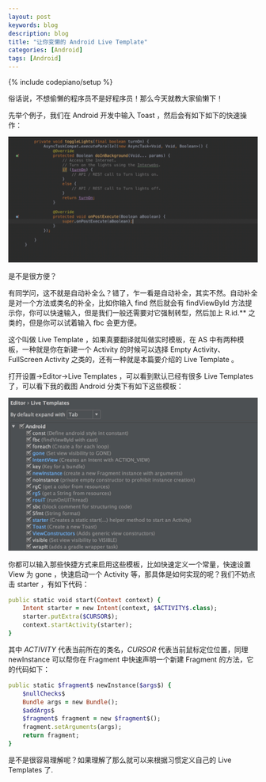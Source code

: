 ```yaml
---
layout: post
keywords: blog
description: blog
title: "让你变懒的 Android Live Template"
categories: [Android]
tags: [Android]
---
```

{% include codepiano/setup %}

俗话说，不想偷懒的程序员不是好程序员！那么今天就教大家偷懒下！

先举个例子，我们在 Android 开发中输入 Toast ，然后会有如下如下的快速操作：

![](/image/live_templates1.gif)

是不是很方便？

有同学问，这不就是自动补全么？错了，乍一看是自动补全，其实不然。自动补全是对一个方法或类名的补全，比如你输入 find 然后就会有 findViewById 方法提示你，你可以快速输入，但是我们一般还需要对它强制转型，然后加上 R.id.** 之类的，但是你可以试着输入 fbc 会更方便。

这个叫做 Live Template ，如果真要翻译就叫做实时模板，在 AS 中有两种模板，一种就是你在新建一个 Activity 的时候可以选择 Empty Activity、FullScreen Activity 之类的，还有一种就是本篇要介绍的 Live Template 。

打开设置->Editor->Live Templates ，可以看到默认已经有很多 Live Templates 了，可以看下我的截图 Android 分类下有如下这些模板：

![](/image/live_templates2.png)

你都可以输入那些快捷方式来启用这些模板，比如快速定义一个常量，快速设置 View 为 gone ，快速启动一个 Activity 等，那具体是如何实现的呢？我们不妨点击 starter ，有如下代码：

``` ruby
public static void start(Context context) {
    Intent starter = new Intent(context, $ACTIVITY$.class);
    starter.putExtra($CURSOR$);
    context.startActivity(starter);
}
```

其中 $ACTIVITY$ 代表当前所在的类名，$CURSOR$ 代表当前鼠标定位位置，同理 newInstance 可以帮你在 Fragment 中快速声明一个新建 Fragment 的方法，它的代码如下：

``` ruby
public static $fragment$ newInstance($args$) {
    $nullChecks$
    Bundle args = new Bundle();
    $addArgs$
    $fragment$ fragment = new $fragment$();
    fragment.setArguments(args);
    return fragment;
}
```

是不是很容易理解呢？如果理解了那么就可以来根据习惯定义自己的 Live Templates 了.

